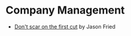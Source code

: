 # Company Management

- [Don't scar on the first cut](https://signalvnoise.com/svn3/dont-scar-on-the-first-cut/) by Jason Fried
